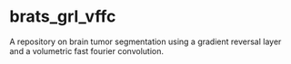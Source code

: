 # brats_grl_vffc
A repository on brain tumor segmentation using a gradient reversal layer and a volumetric fast fourier convolution.
